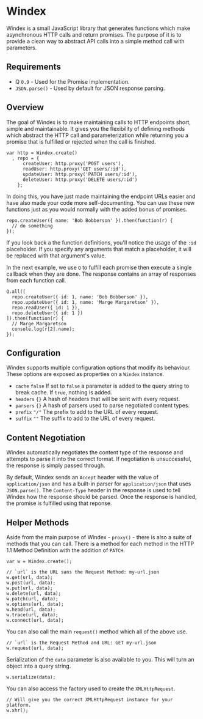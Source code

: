 Windex
======

Windex is a small JavaScript library that generates functions which make asynchronous HTTP calls and return promises. The purpose of it is to provide a clean way to abstract API calls into a simple method call with parameters.

Requirements
------------

- Q `0.9` - Used for the Promise implementation.
- `JSON.parse()` - Used by default for JSON response parsing.

Overview
--------

The goal of Windex is to make maintaining calls to HTTP endpoints short, simple and maintainable. It gives you the flexibility of defining methods which abstract the HTTP call and parameterization while returning you a promise that is fulfilled or rejected when the call is finished.

    var http = Windex.create()
      , repo = {
          createUser: http.proxy('POST users'),
          readUser: http.proxy('GET users/:id'),
          updateUser: http.proxy('PATCH users/:id'),
          deleteUser: http.proxy('DELETE users/:id')
        };

In doing this, you have just made maintaining the endpoint URLs easier and have also made your code more self-documenting. You can use these new functions just as you would normally with the added bonus of promises.

    repo.createUser({ name: 'Bob Bobberson' }).then(function(r) {
      // do something
    });

If you look back a the function definitions, you'll notice the usage of the `:id` placeholder. If you specify any arguments that match a placeholder, it will be replaced with that argument's value.

In the next example, we use `Q` to fulfill each promise then execute a single callback when they are done. The response contains an array of responses from each function call.

    Q.all([
      repo.createUser({ id: 1, name: 'Bob Bobberson' }),
      repo.updateUser({ id: 1, name: 'Marge Margaretson' }),
      repo.readUser({ id: 1 }),
      repo.deleteUser({ id: 1 })
    ]).then(function(r) {
      // Marge Margaretson
      console.log(r[2].name);
    });

Configuration
-------------

Windex supports multiple configuration options that modify its behaviour. These options are exposed as properties on a `Windex` instance.

* `cache` `false` If set to `false` a parameter is added to the query string to break cache. If `true`, nothing is added.
* `headers` `{}` A hash of headers that will be sent with every request.
* `parsers` `{}` A hash of parsers used to parse negotiated content types.
* `prefix` `"/"` The prefix to add to the URL of every request.
* `suffix` `""` The suffix to add to the URL of every request.

Content Negotiation
-------------------

Windex automatically negotiates the content type of the response and attempts to parse it into the correct format. If negotiation is unsuccessful, the response is simply passed through.

By default, Windex sends an `Accept` header with the value of `application/json` and has a built-in parser for `application/json` that uses `JSON.parse()`. The `Content-Type` header in the response is used to tell Windex how the response should be parsed. Once the response is handled, the promise is fulfilled using that reponse.

Helper Methods
--------------

Aside from the main purpose of Windex - `proxy()` - there is also a suite of methods that you can call. There is a method for each method in the HTTP 1.1 Method Definition with the addition of `PATCH`.

    var w = Windex.create();

    // `url` is the URL sans the Request Method: my-url.json
    w.get(url, data);
    w.post(url, data);
    w.put(url, data);
    w.delete(url, data);
    w.patch(url, data);
    w.options(url, data);
    w.head(url, data);
    w.trace(url, data);
    w.connect(url, data);

You can also call the main `request()` method which all of the above use.

    // `url` is the Request Method and URL: GET my-url.json
    w.request(url, data);

Serialization of the `data` parameter is also available to you. This will turn an object into a query string.

    w.serialize(data);

You can also access the factory used to create the `XMLHttpRequest`.

    // Will give you the correct XMLHttpRequest instance for your platform.
    w.xhr();
